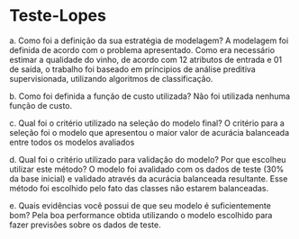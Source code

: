 # Teste-Lopes

a. Como foi a definição da sua estratégia de modelagem?
A modelagem foi definida de acordo com o problema apresentado.
Como era necessário estimar a qualidade do vinho, de acordo com 12 atributos de entrada e 01 de saída, o trabalho foi baseado em príncipios de análise preditiva supervisionada, utilizando algoritmos de classificação.



b. Como foi definida a função de custo utilizada?
Não foi utilizada nenhuma função de custo.



c. Qual foi o critério utilizado na seleção do modelo final?
O critério para a seleção foi o modelo que apresentou o maior valor de acurácia balanceada entre todos os modelos avaliados



d. Qual foi o critério utilizado para validação do modelo? Por que escolheu utilizar este método?
O modelo foi avalidado com os dados de teste (30% da base inicial) e validado através da acurácia balanceada resultante. 
Esse método foi escolhido pelo fato das classes não estarem balanceadas.



e. Quais evidências você possui de que seu modelo é suficientemente bom?
Pela boa performance obtida utilizando o modelo escolhido para fazer previsões sobre os dados de teste.
